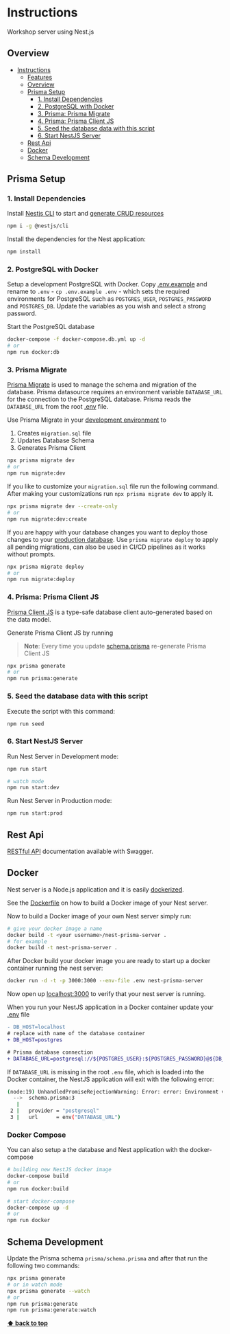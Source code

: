 # Instructions

Workshop server using Nest.js

## Overview

- [Instructions](#instructions)
  - [Features](#features)
  - [Overview](#overview)
  - [Prisma Setup](#prisma-setup)
    - [1. Install Dependencies](#1-install-dependencies)
    - [2. PostgreSQL with Docker](#2-PostgreSQL-with-docker)
    - [3. Prisma: Prisma Migrate](#3-prisma-prisma-migrate)
    - [4. Prisma: Prisma Client JS](#4-prisma-client-js)
    - [5. Seed the database data with this script](#5-seed-the-database-data-with-this-script)
    - [6. Start NestJS Server](#6-start-nestjs-server)
  - [Rest Api](#rest-api)
  - [Docker](#docker)
  - [Schema Development](#schema-development)

## Prisma Setup

### 1. Install Dependencies

Install [Nestjs CLI](https://docs.nestjs.com/cli/usages) to start and [generate CRUD resources](https://trilon.io/blog/introducing-cli-generators-crud-api-in-1-minute)

```bash
npm i -g @nestjs/cli
```

Install the dependencies for the Nest application:

```bash
npm install
```

### 2. PostgreSQL with Docker

Setup a development PostgreSQL with Docker. Copy [.env.example](./.env.example) and rename to `.env` - `cp .env.example .env` - which sets the required environments for PostgreSQL such as `POSTGRES_USER`, `POSTGRES_PASSWORD` and `POSTGRES_DB`. Update the variables as you wish and select a strong password.

Start the PostgreSQL database

```bash
docker-compose -f docker-compose.db.yml up -d
# or
npm run docker:db
```

### 3. Prisma Migrate

[Prisma Migrate](https://github.com/prisma/prisma2/tree/master/docs/prisma-migrate) is used to manage the schema and migration of the database. Prisma datasource requires an environment variable `DATABASE_URL` for the connection to the PostgreSQL database. Prisma reads the `DATABASE_URL` from the root [.env](./.env) file.

Use Prisma Migrate in your [development environment](https://www.prisma.io/blog/prisma-migrate-preview-b5eno5g08d0b#evolving-the-schema-in-development) to

1. Creates `migration.sql` file
2. Updates Database Schema
3. Generates Prisma Client

```bash
npx prisma migrate dev
# or
npm run migrate:dev
```

If you like to customize your `migration.sql` file run the following command. After making your customizations run `npx prisma migrate dev` to apply it.

```bash
npx prisma migrate dev --create-only
# or
npm run migrate:dev:create
```

If you are happy with your database changes you want to deploy those changes to your [production database](https://www.prisma.io/blog/prisma-migrate-preview-b5eno5g08d0b#applying-migrations-in-production-and-other-environments). Use `prisma migrate deploy` to apply all pending migrations, can also be used in CI/CD pipelines as it works without prompts.

```bash
npx prisma migrate deploy
# or
npm run migrate:deploy
```

### 4. Prisma: Prisma Client JS

[Prisma Client JS](https://www.prisma.io/docs/reference/tools-and-interfaces/prisma-client/api) is a type-safe database client auto-generated based on the data model.

Generate Prisma Client JS by running

> **Note**: Every time you update [schema.prisma](prisma/schema.prisma) re-generate Prisma Client JS

```bash
npx prisma generate
# or
npm run prisma:generate
```

### 5. Seed the database data with this script

Execute the script with this command:

```bash
npm run seed
```

### 6. Start NestJS Server

Run Nest Server in Development mode:

```bash
npm run start

# watch mode
npm run start:dev
```

Run Nest Server in Production mode:

```bash
npm run start:prod
```

## Rest Api

[RESTful API](http://localhost:3000/api) documentation available with Swagger.

## Docker

Nest server is a Node.js application and it is easily [dockerized](https://nodejs.org/de/docs/guides/nodejs-docker-webapp/).

See the [Dockerfile](./Dockerfile) on how to build a Docker image of your Nest server.

Now to build a Docker image of your own Nest server simply run:

```bash
# give your docker image a name
docker build -t <your username>/nest-prisma-server .
# for example
docker build -t nest-prisma-server .
```

After Docker build your docker image you are ready to start up a docker container running the nest server:

```bash
docker run -d -t -p 3000:3000 --env-file .env nest-prisma-server
```

Now open up [localhost:3000](http://localhost:3000) to verify that your nest server is running.

When you run your NestJS application in a Docker container update your [.env](.env) file

```diff
- DB_HOST=localhost
# replace with name of the database container
+ DB_HOST=postgres

# Prisma database connection
+ DATABASE_URL=postgresql://${POSTGRES_USER}:${POSTGRES_PASSWORD}@${DB_HOST}:${DB_PORT}/${POSTGRES_DB}?schema=${DB_SCHEMA}&sslmode=prefer
```

If `DATABASE_URL` is missing in the root `.env` file, which is loaded into the Docker container, the NestJS application will exit with the following error:

```bash
(node:19) UnhandledPromiseRejectionWarning: Error: error: Environment variable not found: DATABASE_URL.
  -->  schema.prisma:3
   |
 2 |   provider = "postgresql"
 3 |   url      = env("DATABASE_URL")
```

### Docker Compose

You can also setup a the database and Nest application with the docker-compose

```bash
# building new NestJS docker image
docker-compose build
# or
npm run docker:build

# start docker-compose
docker-compose up -d
# or
npm run docker
```

## Schema Development

Update the Prisma schema `prisma/schema.prisma` and after that run the following two commands:

```bash
npx prisma generate
# or in watch mode
npx prisma generate --watch
# or
npm run prisma:generate
npm run prisma:generate:watch
```

**[⬆ back to top](#overview)**